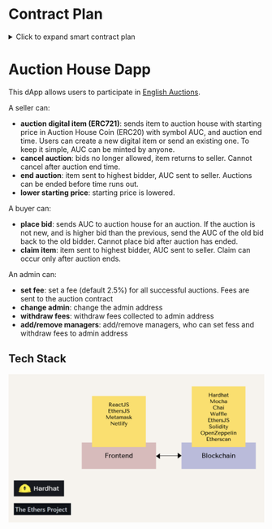 # Contract Plan
<details>
<summary> Click to expand smart contract plan </summary>

| Variables | |  |  
| -------- | -------- | -------- |  
| admin | address | The address for the house admin|  
| lock | bool | Locking variable to prevent re-entrancy attacks|
| feeBp | uint | The fee to charge on succesful sales. Represented in basis points |
| collectedFees | uint256 | The total collected fees available for withdrawal by managers |
| auctionId | uint256 | Incremental variable used to generate new IDs for each auction created|
| coin | address | The address of the ERC-20 contract for AUC |
| managers | mapping | Maps an address to a boolean, indicating whether they are a manager. |
| auctions | mapping | Maps an auction id to the auction item struct |

###

| Auction Item Struct |  |  |  
| --- | --------- | ------------ |  
| seller | address | The address of the seller |  
| contractId | address | The ERC-721 contract address of the item being sold |
| tokenId | uint256 | The specific token id (within the ERC-721 contract) of the item being sold|
| endTime | uint256 | The end time of the auction, specified in epoch seconds |
| highestBid | uint256 | The bidding amount. If there is no bidder, the starting price |
| highestBidder | address | The highest bidder, or 0x0 for no bids|
| archived | bool | Whether or not the auction has ended and items were claimed |

###

| Functions |  |  |  
| -------- | -------- | -------- |  
| constructor | (admin: address, fee: uint, AuctionHouseCoin: coin) | Creates an auction house object with the specified values. Sets default admin address, fee and AUC contract |  
| claimItems | (id: uint256) | Trigger an item claim for an auction. Item/AUC sent to respective buyer/seller |
| createAuction | (contractAddress: address, tokenId: uint256, startPrice: uint256, endTime: uint256) | Allows a seller to create an auction for an ERC-721 token |
| lowerPrice | (id: uint256, newPrice: uint256) | Allows the seller to lower an auction price if no bids have been placed yet |
| forceEndAuction | (id: uint256) | Allows the seller to end an auction, completes any potential sales |
| cancelAuction | (id: uint256) | Allows the seller to cancel an auction, refunds items to everyone |
| placeBid | (id: uint256, bidAmnt: uint256) | Place a bid on an auction item, replacing the old bid (if it is a valid bid) |
| setAdmin | (newAdmin: address) | Allows the administrator to replace the admin address |
| addManager | (addr: address)| Allows the administrator to add an address to management |
| removeManager | (addr: address) | Allows the administrator to remove an address from management |
| withdrawFees | (amnt: uint256) | Allows management/admins to withdraw collected fees into the admin address|
| setFee | (fee: uint) | Allows management/admin to update the house fee |
| calculateHouseCut | (amnt: uint256) | Applies the house fee to the provided amount and returns the computed value |

###
| Events | | |  
| -------- | -------- | -------- |  
| AuctionCreated | (id: uint256) | Indicates that a new auction has been created, with the ID mapped to the auction struct |  
| AuctionCancelled | (id: uint256) | Indicates that an auction was cancelled (refunded items) by the seller |
| AuctionEnded | (id: uint256) | Indicates that an auction was ended (items sold to bidder) by the seller |
| BidPlaced | (id: uint256, newBid: uint256) | Indicates a new bid being placed on a specific auction, with the bid amount |
| ItemClaimed | (id: uint256) | Indicates that items were claimed for an auction that had ended by time |
| FeeChanged | (fee: uint) | Indicates that the fee has changed for auction sales  |
| PriceLowered | (id: uint256, newPrice: uint256) | Indicates the starting price has decreased by the seller for an item |

</details>

# Auction House Dapp

This dApp allows users to participate in [English Auctions](https://en.wikipedia.org/wiki/English_auction).

A seller can:

- **auction digital item (ERC721)**: sends item to auction house with starting price in Auction House Coin (ERC20) with symbol AUC, and auction end time. Users can create a new digital item or send an existing one. To keep it simple, AUC can be minted by anyone.
- **cancel auction**: bids no longer allowed, item returns to seller. Cannot cancel after auction end time.
- **end auction**: item sent to highest bidder, AUC sent to seller. Auctions can be ended before time runs out.
- **lower starting price**: starting price is lowered.

A buyer can:

- **place bid**: sends AUC to auction house for an auction. If the auction is not new, and is higher bid than the previous, send the AUC of the old bid back to the old bidder. Cannot place bid after auction has ended.
- **claim item**: item sent to highest bidder, AUC sent to seller. Claim can occur only after auction ends.

An admin can:

- **set fee**: set a fee (default 2.5%) for all successful auctions. Fees are sent to the auction contract
- **change admin**: change the admin address
- **withdraw fees**: withdraw fees collected to admin address
- **add/remove managers**: add/remove managers, who can set fess and withdraw fees to admin address

## Tech Stack 

![Contract](./media/tech.png)
